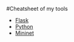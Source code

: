 #Cheatsheet of my tools

- [Flask](flask_cheatsheet.md)
- [Python](python_cheatsheet.md)
- [Mininet](mininet_cheatsheet.md)

